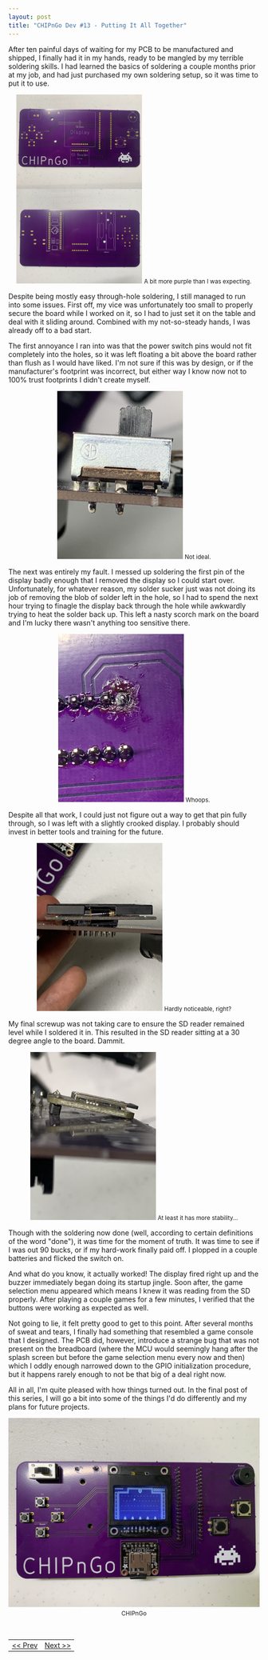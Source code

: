 ```yaml
---
layout: post
title: "CHIPnGo Dev #13 - Putting It All Together"
---
```


After ten painful days of waiting for my PCB to be manufactured and shipped, I finally had it in my hands, ready to be mangled by my terrible soldering skills. I had learned the basics of soldering a couple months prior at my job, and had just purchased my own soldering setup, so it was time to put it to use.

<p align="center">
<img src="/assets/img/chipngo-blank-pcb.png" width="50%" height="50%" />
<small>A bit more purple than I was expecting.</small>
</p>

Despite being mostly easy through-hole soldering, I still managed to run into some issues. First off, my vice was unfortunately too small to properly secure the board while I worked on it, so I had to just set it on the table and deal with it sliding around. Combined with my not-so-steady hands, I was already off to a bad start.

The first annoyance I ran into was that the power switch pins would not fit completely into the holes, so it was left floating a bit above the board rather than flush as I would have liked. I'm not sure if this was by design, or if the manufacturer's footprint was incorrect, but either way I know now not to 100% trust footprints I didn't create myself.

<p align="center">
<img src="/assets/img/chipngo-switch-solder.jpg" width="50%" height="50%" />
<small>Not ideal.</small>
</p>

The next was entirely my fault. I messed up soldering the first pin of the display badly enough that I removed the display so I could start over. Unfortunately, for whatever reason, my solder sucker just was not doing its job of removing the blob of solder left in the hole, so I had to spend the next hour trying to finagle the display back through the hole while awkwardly trying to heat the solder back up. This left a nasty scorch mark on the board and I'm lucky there wasn't anything too sensitive there.

<p align="center">
<img src="/assets/img/chipngo-scorched.jpg" width="50%" height="50%" />
<small>Whoops.</small>
</p>

Despite all that work, I could just not figure out a way to get that pin fully through, so I was left with a slightly crooked display. I probably should invest in better tools and training for the future.

<p align="center">
<img src="/assets/img/chipngo-crooked-display.jpg" width="50%" height="50%" />
<small>Hardly noticeable, right?</small>
</p>

My final screwup was not taking care to ensure the SD reader remained level while I soldered it in. This resulted in the SD reader sitting at a 30 degree angle to the board. Dammit.

<p align="center">
<img src="/assets/img/chipngo-crooked-sd.jpg" width="50%" height="50%" />
<small>At least it has more stability...</small>
</p>

Though with the soldering now done (well, according to certain definitions of the word "done"), it was time for the moment of truth. It was time to see if I was out 90 bucks, or if my hard-work finally paid off. I plopped in a couple batteries and flicked the switch on.

And what do you know, it actually worked! The display fired right up and the buzzer immediately began doing its startup jingle. Soon after, the game selection menu appeared which means I knew it was reading from the SD properly. After playing a couple games for a few minutes, I verified that the buttons were working as expected as well.

Not going to lie, it felt pretty good to get to this point. After several months of sweat and tears, I finally had something that resembled a game console that I designed. The PCB did, however, introduce a strange bug that was not present on the breadboard (where the MCU would seemingly hang after the splash screen but before the game selection menu every now and then) which I oddly enough narrowed down to the GPIO initialization procedure, but it happens rarely enough to not be that big of a deal right now.

All in all, I'm quite pleased with how things turned out. In the final post of this series, I will go a bit into some of the things I'd do differently and my plans for future projects.

<p align="center">
<img src="/assets/img/chipngo-complete.jpg" width="100%" height="100%" />
<small>CHIPnGo</small>
</p>

<br>
<table align="center">
<tr>
<td><a href="/2022/07/15/chipngo-dev-12-the-pcb"><< Prev</a></td>
<td><a href="/2022/07/15/chipngo-dev-14-conclusion">Next >></a></td>
</tr>
</table>